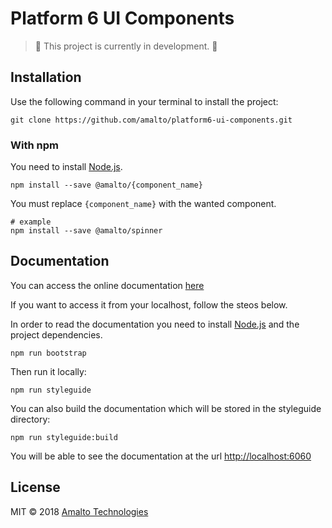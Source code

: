 # Platform 6 UI Components

> :construction: This project is currently in development. :construction:

## Installation

Use the following command in your terminal to install the project:

```terminal
git clone https://github.com/amalto/platform6-ui-components.git
```

### With npm

You need to install [Node.js](https://nodejs.org/en/).

```terminal
npm install --save @amalto/{component_name}
```

You must replace `{component_name}` with the wanted component.
```terminal
# example
npm install --save @amalto/spinner
```

## Documentation

You can access the online documentation [here](https://documentation.amalto.com/b2box/master/developer-guide/platform6-ui-components/docs/)

If you want to access it from your localhost, follow the steos below.

In order to read the documentation you need to install [Node.js](https://nodejs.org/en/) and the project dependencies.
```terminal
npm run bootstrap
```

Then run it locally:
```terminal
npm run styleguide
```

You can also build the documentation which will be stored in the styleguide directory:
```terminal
npm run styleguide:build
```

You will be able to see the documentation at the url [http://localhost:6060](http://localhost:6060)

## License

MIT © 2018 [Amalto Technologies](https://www.amalto.com/)
